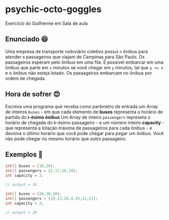 # psychic-octo-goggles

Exercicio do Guilherme em Sala de aula

## Enunciado 😆

Uma empresa de transporte rodoviário coletivo possui `n` ônibus para atender `m` passageiros que viajam de Campinas para São Paulo.
Os passageiros esperam pelo ônibus em uma fila. É possível embarcar em uma ônibus que parte em `x` minutos se você chegar em `y` minutos, tal que `y <= x`
e o ônibus não esteja lotado. Os passageiros embarcam no ônibus por ordem de chegada.

## Hora de sofrer 😍

Escreva uma programa que receba como parâmetro de entrada um Array de inteiros `buses` - em que cada elemento de **buses** representa o horário de partida do **i-ésimo ônibus**
Um Array de inteiro `passengers` represeta o horário de chegada do k-ésimo passageiro - e um número inteiro **capacity** - que representa a lotação máxima de passageiros para cada ônibus - e devolva o último horário que você pode chegar para pegar um ônibus. Você não pode chegar no mesmo horário que outro passageiro.

## Exemplos 🚀

```java
int[] buses = {10,20};
int[] passengers = {2,17,18,19};
int capacity = 2;

// output = 16
```

```java
int[] buses = {20,30,10};
int[] passengers = {19,13,26,4,25,11,21};
int capacity = 2;

// output = 20
```
